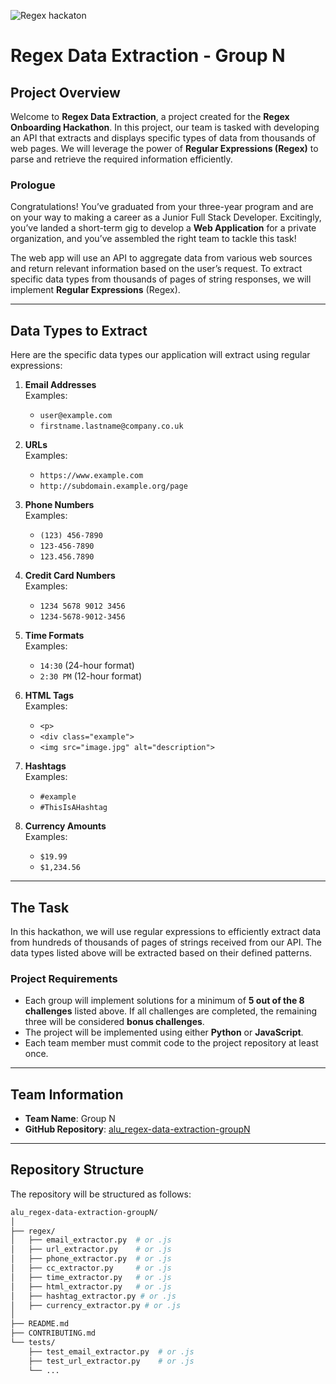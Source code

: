 ![Regex hackaton](https://i.ytimg.com/vi/GyJtxd14DTc/maxresdefault.jpg)
# Regex Data Extraction - Group N

## Project Overview

Welcome to **Regex Data Extraction**, a project created for the **Regex Onboarding Hackathon**. In this project, our team is tasked with developing an API that extracts and displays specific types of data from thousands of web pages. We will leverage the power of **Regular Expressions (Regex)** to parse and retrieve the required information efficiently.

### Prologue

Congratulations! You’ve graduated from your three-year program and are on your way to making a career as a Junior Full Stack Developer. Excitingly, you’ve landed a short-term gig to develop a **Web Application** for a private organization, and you’ve assembled the right team to tackle this task!

The web app will use an API to aggregate data from various web sources and return relevant information based on the user’s request. To extract specific data types from thousands of pages of string responses, we will implement **Regular Expressions** (Regex).

---

## Data Types to Extract

Here are the specific data types our application will extract using regular expressions:

1. **Email Addresses**  
   Examples:  
   - `user@example.com`  
   - `firstname.lastname@company.co.uk`

2. **URLs**  
   Examples:  
   - `https://www.example.com`  
   - `http://subdomain.example.org/page`

3. **Phone Numbers**  
   Examples:  
   - `(123) 456-7890`  
   - `123-456-7890`  
   - `123.456.7890`

4. **Credit Card Numbers**  
   Examples:  
   - `1234 5678 9012 3456`  
   - `1234-5678-9012-3456`

5. **Time Formats**  
   Examples:  
   - `14:30` (24-hour format)  
   - `2:30 PM` (12-hour format)

6. **HTML Tags**  
   Examples:  
   - `<p>`  
   - `<div class="example">`  
   - `<img src="image.jpg" alt="description">`

7. **Hashtags**  
   Examples:  
   - `#example`  
   - `#ThisIsAHashtag`

8. **Currency Amounts**  
   Examples:  
   - `$19.99`  
   - `$1,234.56`

---

## The Task

In this hackathon, we will use regular expressions to efficiently extract data from hundreds of thousands of pages of strings received from our API. The data types listed above will be extracted based on their defined patterns.

### Project Requirements

- Each group will implement solutions for a minimum of **5 out of the 8 challenges** listed above. If all challenges are completed, the remaining three will be considered **bonus challenges**.
- The project will be implemented using either **Python** or **JavaScript**.
- Each team member must commit code to the project repository at least once.

---

## Team Information

- **Team Name**: Group N
- **GitHub Repository**: [alu_regex-data-extraction-groupN](https://github.com/alu_regex-data-extraction-groupN)

---

## Repository Structure

The repository will be structured as follows:

```bash
alu_regex-data-extraction-groupN/
│
├── regex/
│   ├── email_extractor.py  # or .js
│   ├── url_extractor.py    # or .js
│   ├── phone_extractor.py  # or .js
│   ├── cc_extractor.py     # or .js
│   ├── time_extractor.py   # or .js
│   ├── html_extractor.py   # or .js
│   ├── hashtag_extractor.py # or .js
│   ├── currency_extractor.py # or .js
│
├── README.md
├── CONTRIBUTING.md
└── tests/
    ├── test_email_extractor.py  # or .js
    ├── test_url_extractor.py    # or .js
    └── ...
